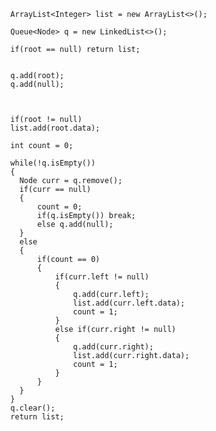       ArrayList<Integer> list = new ArrayList<>();
      
      Queue<Node> q = new LinkedList<>();
      
      if(root == null) return list;
      
      
      q.add(root);
      q.add(null);
      
      
      
      if(root != null)
      list.add(root.data);
      
      int count = 0;
      
      while(!q.isEmpty())
      {
        Node curr = q.remove();
        if(curr == null) 
        {
            count = 0;
            if(q.isEmpty()) break;
            else q.add(null);
        }
        else
        {
            if(count == 0)
            {
                if(curr.left != null) 
                {
                    q.add(curr.left);
                    list.add(curr.left.data);
                    count = 1;
                } 
                else if(curr.right != null)
                {
                    q.add(curr.right);
                    list.add(curr.right.data);
                    count = 1;
                }
            }
        }
      }
      q.clear();
      return list;
      